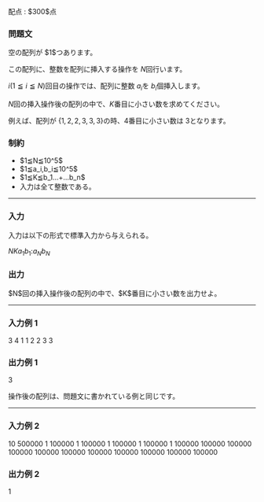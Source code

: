 
<div>

<span>

<span>

<p>
配点 : $300$点
</p>

<div>

<section>

### **問題文**

<p>
空の配列が $1$つあります。 

この配列に、整数を配列に挿入する操作を $N$回行います。 

$i(1≦i≦N)$回目の操作では、配列に整数 $a_i$を $b_i$個挿入します。 

$N$回の挿入操作後の配列の中で、$K$番目に小さい数を求めてください。  

例えば、配列が $\{1,2,2,3,3,3\}$の時、$4$番目に小さい数は $3$となります。   
</p>

</section>

</div>

<div>

<section>

### **制約**

<ul>

<li>
$1≦N≦10^5$
</li>

<li>
$1≦a_i,b_i≦10^5$
</li>

<li>
$1≦K≦b_1…+…b_n$
</li>

<li>
入力は全て整数である。  
</li>

</ul>

</section>

</div>

---

<div>

<div>

<section>

### **入力**

<p>
入力は以下の形式で標準入力から与えられる。  
</p>

<div>

$N$$K$$a_1$$b_1$$:$$a_N$$b_N$
</div>

</section>

</div>

<div>

<section>

### **出力**

<p>
$N$回の挿入操作後の配列の中で、$K$番目に小さい数を出力せよ。   
</p>

</section>

</div>

</div>

---

<div>

<section>

### **入力例 1**

<div>

3 4
1 1
2 2
3 3

</div>

</section>

</div>

<div>

<section>

### **出力例 1**

<div>

3

</div>

<p>
操作後の配列は、問題文に書かれている例と同じです。
</p>

</section>

</div>

---

<div>

<section>

### **入力例 2**

<div>

10 500000
1 100000
1 100000
1 100000
1 100000
1 100000
100000 100000
100000 100000
100000 100000
100000 100000
100000 100000

</div>

</section>

</div>

<div>

<section>

### **出力例 2**

<div>

1

</div>

</section>

</div>

</span>

</span>

</div>
